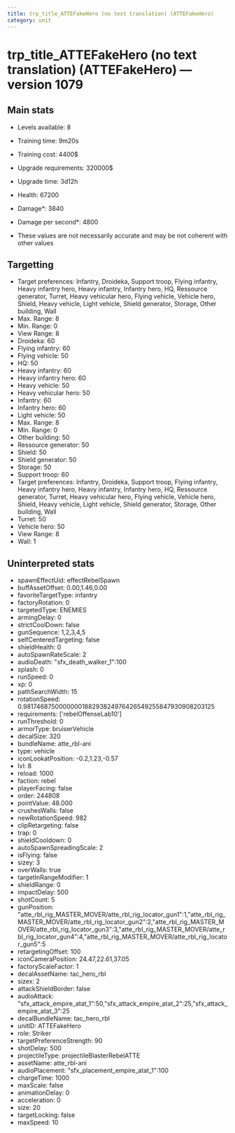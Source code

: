 ```yaml
---
title: trp_title_ATTEFakeHero (no text translation) (ATTEFakeHero)
category: unit
---
```


# trp_title_ATTEFakeHero (no text translation) (ATTEFakeHero) — version 1079

## Main stats

  * Levels available: 8
  * Training time: 9m20s
  * Training cost: 4400$
  * Upgrade requirements: 320000$
  * Upgrade time: 3d12h
  * Health: 67200
  * Damage*: 3840
  * Damage per second*: 4800

* These values are not necessarily accurate and may be not coherent with other values

## Targetting

  * Target preferences: Infantry, Droideka, Support troop, Flying infantry, Heavy infantry hero, Heavy infantry, Infantry hero, HQ, Ressource generator, Turret, Heavy vehicular hero, Flying vehicle, Vehicle hero, Shield, Heavy vehicle, Light vehicle, Shield generator, Storage, Other building, Wall
  * Max. Range: 8
  * Min. Range: 0
  * View Range: 8
  * Droideka: 60
  * Flying infantry: 60
  * Flying vehicle: 50
  * HQ: 50
  * Heavy infantry: 60
  * Heavy infantry hero: 60
  * Heavy vehicle: 50
  * Heavy vehicular hero: 50
  * Infantry: 60
  * Infantry hero: 60
  * Light vehicle: 50
  * Max. Range: 8
  * Min. Range: 0
  * Other building: 50
  * Ressource generator: 50
  * Shield: 50
  * Shield generator: 50
  * Storage: 50
  * Support troop: 60
  * Target preferences: Infantry, Droideka, Support troop, Flying infantry, Heavy infantry hero, Heavy infantry, Infantry hero, HQ, Ressource generator, Turret, Heavy vehicular hero, Flying vehicle, Vehicle hero, Shield, Heavy vehicle, Light vehicle, Shield generator, Storage, Other building, Wall
  * Turret: 50
  * Vehicle hero: 50
  * View Range: 8
  * Wall: 1

## Uninterpreted stats

  * spawnEffectUid: effectRebelSpawn
  * buffAssetOffset: 0.00,1.46,0.00
  * favoriteTargetType: infantry
  * factoryRotation: 0
  * targetedType: ENEMIES
  * armingDelay: 0
  * strictCoolDown: false
  * gunSequence: 1,2,3,4,5
  * selfCenteredTargeting: false
  * shieldHealth: 0
  * autoSpawnRateScale: 2
  * audioDeath: "sfx_death_walker_1":100
  * splash: 0
  * runSpeed: 0
  * xp: 0
  * pathSearchWidth: 15
  * rotationSpeed: 0.9817468750000000188293824976426549255847930908203125
  * requirements: ['rebelOffenseLab10']
  * runThreshold: 0
  * armorType: bruiserVehicle
  * decalSize: 320
  * bundleName: atte_rbl-ani
  * type: vehicle
  * iconLookatPosition: -0.2,1.23,-0.57
  * lvl: 8
  * reload: 1000
  * faction: rebel
  * playerFacing: false
  * order: 244808
  * pointValue: 48.000
  * crushesWalls: false
  * newRotationSpeed: 982
  * clipRetargeting: false
  * trap: 0
  * shieldCooldown: 0
  * autoSpawnSpreadingScale: 2
  * isFlying: false
  * sizey: 3
  * overWalls: true
  * targetInRangeModifier: 1
  * shieldRange: 0
  * impactDelay: 500
  * shotCount: 5
  * gunPosition: "atte_rbl_rig_MASTER_MOVER/atte_rbl_rig_locator_gun1":1,"atte_rbl_rig_MASTER_MOVER/atte_rbl_rig_locator_gun2":2,"atte_rbl_rig_MASTER_MOVER/atte_rbl_rig_locator_gun3":3,"atte_rbl_rig_MASTER_MOVER/atte_rbl_rig_locator_gun4":4,"atte_rbl_rig_MASTER_MOVER/atte_rbl_rig_locator_gun5":5
  * retargetingOffset: 100
  * iconCameraPosition: 24.47,22.61,37.05
  * factoryScaleFactor: 1
  * decalAssetName: tac_hero_rbl
  * sizex: 2
  * attackShieldBorder: false
  * audioAttack: "sfx_attack_empire_atat_1":50,"sfx_attack_empire_atat_2":25,"sfx_attack_empire_atat_3":25
  * decalBundleName: tac_hero_rbl
  * unitID: ATTEFakeHero
  * role: Striker
  * targetPreferenceStrength: 90
  * shotDelay: 500
  * projectileType: projectileBlasterRebelATTE
  * assetName: atte_rbl-ani
  * audioPlacement: "sfx_placement_empire_atat_1":100
  * chargeTime: 1000
  * maxScale: false
  * animationDelay: 0
  * acceleration: 0
  * size: 20
  * targetLocking: false
  * maxSpeed: 10

